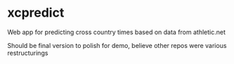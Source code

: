 # xcpredict
Web app for predicting cross country times based on data from athletic.net

Should be final version to polish for demo, believe other repos were various restructurings
